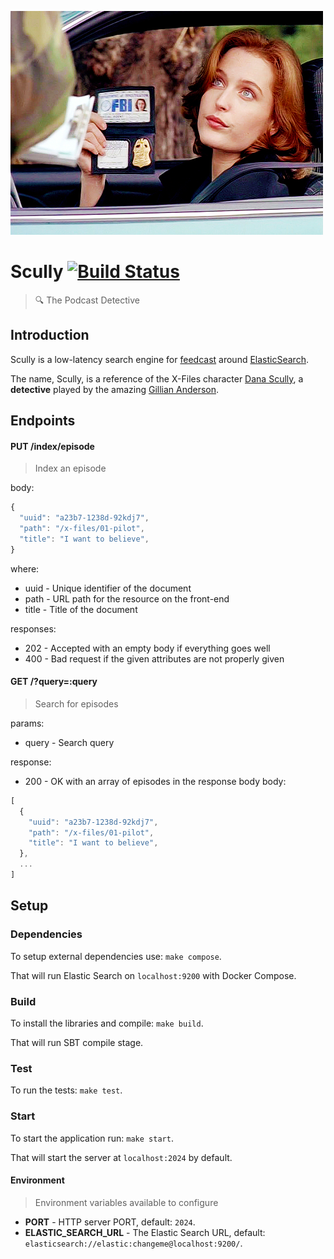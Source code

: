 ![Dana](https://github.com/feedcast/scully/raw/master/docs/logo.png "Dana")

# Scully [![Build Status](https://travis-ci.org/feedcast/scully.svg?branch=master)](https://travis-ci.org/feedcast/scully)
> :mag: The Podcast Detective

## Introduction

Scully is a low-latency search engine for [feedcast](https://feedcast.io) around [ElasticSearch](https://github.com/elastic/elasticsearch).

The name, Scully, is a reference of the X-Files character [Dana Scully](https://en.wikipedia.org/wiki/Dana_Scully), a **detective** played by the amazing [Gillian Anderson](https://en.wikipedia.org/wiki/Gillian_Anderson).

## Endpoints

#### PUT /index/episode
> Index an episode

body:

```javascript
{
  "uuid": "a23b7-1238d-92kdj7",
  "path": "/x-files/01-pilot",
  "title": "I want to believe",
}
```

where:
* uuid - Unique identifier of the document
* path - URL path for the resource on the front-end
* title - Title of the document

responses:
* 202 - Accepted with an empty body if everything goes well
* 400 - Bad request if the given attributes are not properly given

#### GET /?query=:query
> Search for episodes

params:
* query - Search query

response:
* 200 - OK with an array of episodes in the response body
body:

```javascript
[
  {
    "uuid": "a23b7-1238d-92kdj7",
    "path": "/x-files/01-pilot",
    "title": "I want to believe",
  },
  ...
]
```

## Setup

### Dependencies

To setup external dependencies use: `make compose`.

That will run Elastic Search on `localhost:9200` with Docker Compose.

### Build

To install the libraries and compile: `make build`.

That will run SBT compile stage.

### Test

To run the tests: `make test`.

### Start

To start the application run: `make start`.

That will start the server at `localhost:2024` by default.

#### Environment
> Environment variables available to configure

* **PORT** - HTTP server PORT, default: `2024`.
* **ELASTIC_SEARCH_URL** - The Elastic Search URL, default: `elasticsearch://elastic:changeme@localhost:9200/`.
